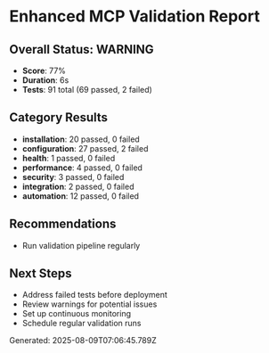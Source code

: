 # Enhanced MCP Validation Report

## Overall Status: WARNING
- **Score**: 77%
- **Duration**: 6s
- **Tests**: 91 total (69 passed, 2 failed)

## Category Results
- **installation**: 20 passed, 0 failed
- **configuration**: 27 passed, 2 failed
- **health**: 1 passed, 0 failed
- **performance**: 4 passed, 0 failed
- **security**: 3 passed, 0 failed
- **integration**: 2 passed, 0 failed
- **automation**: 12 passed, 0 failed

## Recommendations
- Run validation pipeline regularly

## Next Steps
- Address failed tests before deployment
- Review warnings for potential issues
- Set up continuous monitoring
- Schedule regular validation runs

Generated: 2025-08-09T07:06:45.789Z
